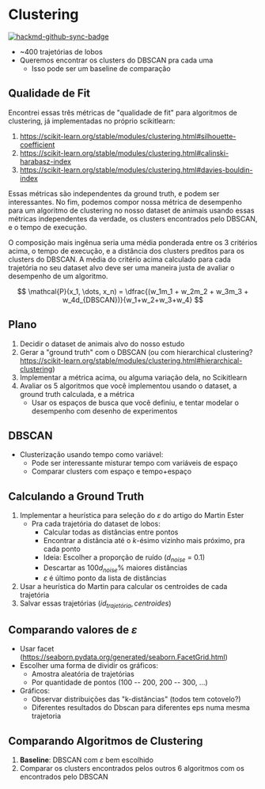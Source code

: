 # Clustering

[![hackmd-github-sync-badge](https://hackmd.io/fJyt62u-Rji-MbXYTFR4Kw/badge)](https://hackmd.io/fJyt62u-Rji-MbXYTFR4Kw)


- ~400 trajetórias de lobos
- Queremos encontrar os clusters do DBSCAN pra cada uma
    - Isso pode ser um baseline de comparação

## Qualidade de Fit

Encontrei essas três métricas de "qualidade de fit" para algoritmos de clustering, já implementadas no próprio scikitlearn:

1. https://scikit-learn.org/stable/modules/clustering.html#silhouette-coefficient
2. https://scikit-learn.org/stable/modules/clustering.html#calinski-harabasz-index
3. https://scikit-learn.org/stable/modules/clustering.html#davies-bouldin-index

Essas métricas são independentes da ground truth, e podem ser interessantes.
No fim, podemos compor nossa métrica de desempenho para um algoritmo de clustering no nosso dataset de animais usando essas métricas independentes da verdade, os clusters encontrados pelo DBSCAN, e o tempo de execução.

O composição mais ingênua seria uma média ponderada entre os 3 critérios acima, o tempo de execução, e a distância dos clusters preditos para os clusters do DBSCAN.
A média do critério acima calculado para cada trajetória no seu dataset alvo deve ser uma maneira justa de avaliar o desempenho de um algoritmo.

$$
\mathcal{P}(x_1, \dots, x_n) = \dfrac{(w_1m_1 + w_2m_2 + w_3m_3 + w_4d_{DBSCAN})}{w_1+w_2+w_3+w_4}
$$

## Plano

1. Decidir o dataset de animais alvo do nosso estudo
2. Gerar a "ground truth" com o DBSCAN (ou com hierarchical clustering? https://scikit-learn.org/stable/modules/clustering.html#hierarchical-clustering)
3. Implementar a métrica acima, ou alguma variação dela, no Scikitlearn
4. Avaliar os 5 algoritmos que você implementou usando o dataset, a ground truth calculada, e a métrica
    - Usar os espaços de busca que você definiu, e tentar modelar o desempenho com desenho de experimentos

## DBSCAN

- Clusterização usando tempo como variável:
    - Pode ser interessante misturar tempo com variáveis de espaço
    - Comparar clusters com espaço e tempo+espaço


## Calculando a Ground Truth

1. Implementar a heurística para seleção do $\varepsilon$ do artigo do Martin Ester
    - Pra cada trajetória do dataset de lobos:
        - Calcular todas as distâncias entre pontos
        - Encontrar a distância até o $k$-ésimo vizinho mais próximo, pra cada ponto
        - Ideia: Escolher a proporção de ruído ($d_{noise}$ = 0.1)
        - Descartar as $100d_{noise}$% maiores distâncias
        - $\varepsilon$ é último ponto da lista de distâncias
2. Usar a heurística do Martin para calcular os centroides de cada trajetória
3. Salvar essas trajetórias $(id_{trajetória}, centroides)$

## Comparando valores de $\varepsilon$

- Usar facet (https://seaborn.pydata.org/generated/seaborn.FacetGrid.html)
- Escolher uma forma de dividir os gráficos:
    - Amostra aleatória de trajetórias
    - Por quantidade de pontos (100 -- 200, 200 -- 300, $\dots$)
- Gráficos:
    - Observar distribuições das "k-distâncias" (todos tem cotovelo?)
    - Diferentes resultados do Dbscan para diferentes eps numa mesma trajetoria

## Comparando Algoritmos de Clustering

1. **Baseline**: DBSCAN com $\varepsilon$ bem escolhido
2. Comparar os clusters encontrados pelos outros 6 algoritmos com os encontrados pelo DBSCAN